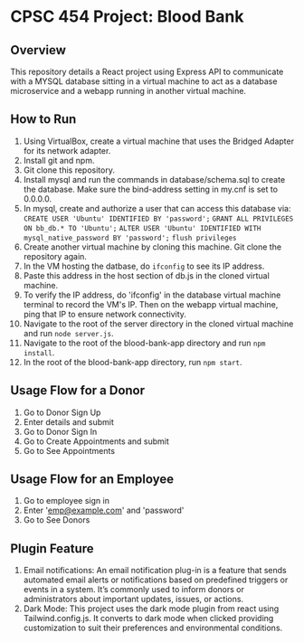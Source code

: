 # CPSC 454 Project: Blood Bank

## Overview
This repository details a React project using Express API to communicate with a MYSQL database sitting in a virtual machine to act as a database microservice
and a webapp running in another virtual machine.

## How to Run
1. Using VirtualBox, create a virtual machine that uses the Bridged Adapter for its network adapter.
2. Install git and npm.
3. Git clone this repository.
4. Install mysql and run the commands in database/schema.sql to create the database. Make sure the bind-address setting in my.cnf is set to 0.0.0.0.
5. In mysql, create and authorize a user that can access this database via: 
`CREATE USER 'Ubuntu' IDENTIFIED BY 'password';`
`GRANT ALL PRIVILEGES ON bb_db.* TO 'Ubuntu';`
`ALTER USER 'Ubuntu' IDENTIFIED WITH mysql_native_password BY 'password';`
`flush privileges`
7. Create another virtual machine by cloning this machine. Git clone the repository again.
8. In the VM hosting the datbase, do `ifconfig` to see its IP address.
9. Paste this address in the host section of db.js in the cloned virtual machine.
10. To verify the IP address, do 'ifconfig' in the database virtual machine terminal to record the VM's IP. Then on the webapp virtual machine, ping that IP to ensure network connectivity.
11. Navigate to the root of the server directory in the cloned virtual machine and run `node server.js`.
12. Navigate to the root of the blood-bank-app directory and run `npm install`.
13. In the root of the blood-bank-app directory, run `npm start`.

## Usage Flow for a Donor
1. Go to Donor Sign Up
2. Enter details and submit
3. Go to Donor Sign In
4. Go to Create Appointments and submit
5. Go to See Appointments

## Usage Flow for an Employee
1. Go to employee sign in
2. Enter 'emp@example.com' and 'password'
3. Go to See Donors
## Plugin Feature
1. Email notifications: An email notification plug-in is a feature that sends automated email alerts or notifications based on predefined triggers or events in a system. It’s commonly used to inform donors or administrators about important updates, issues, or actions.
2. Dark Mode: This project uses the dark mode plugin from react using Tailwind.config.js. It converts to dark mode when clicked providing customization to suit their preferences and environmental conditions.


